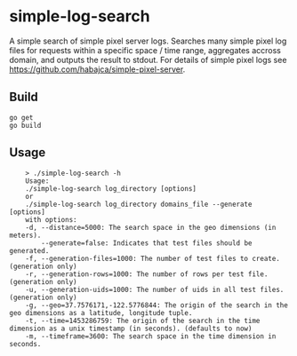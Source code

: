 # simple-log-search
A simple search of simple pixel server logs. Searches many simple pixel log files for requests within a specific space / time range, aggregates accross domain, and outputs the result to stdout. For details of simple pixel logs see https://github.com/habajca/simple-pixel-server.

## Build

    go get
    go build

## Usage

        > ./simple-log-search -h
        Usage:
        ./simple-log-search log_directory [options]
        or
        ./simple-log-search log_directory domains_file --generate [options]
        with options:
        -d, --distance=5000: The search space in the geo dimensions (in meters).
            --generate=false: Indicates that test files should be generated.
        -f, --generation-files=1000: The number of test files to create. (generation only)
        -r, --generation-rows=1000: The number of rows per test file. (generation only)
        -u, --generation-uids=1000: The number of uids in all test files. (generation only)
        -g, --geo=37.7576171,-122.5776844: The origin of the search in the geo dimensions as a latitude, longitude tuple.
        -t, --time=1453286759: The origin of the search in the time dimension as a unix timestamp (in seconds). (defaults to now)
        -m, --timeframe=3600: The search space in the time dimension in seconds.
